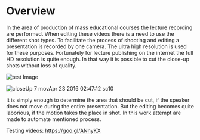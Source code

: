 # Overview

In the area of production of mass educational courses the lecture recording are performed. When editing these videos there is a need to use the different shot types. To facilitate the process of shooting and editing a presentation is recorded by one camera. The ultra high resolution is used for these purposes. Fortunately for lecture publishing on the internet the full HD resolution is quite enough. In that way it is possible to cut the close-up shots without loss of quality. 

![test Image](http://i.makeagif.com/media/4-23-2016/D6JZM8.gif)

![closeUp 7 movApr 23 2016 02:47:12 sc10](http://i.makeagif.com/media/4-23-2016/f2t-Qv.gif)

It is simply enough to determine the area that should be cut, if the speaker does not move during the entire presentation. But the editing becomes quite laborious, if the motion takes the place in shot. In this work attempt are made to automate mentioned process.

Testing videos: https://goo.gl/ANnyKX
